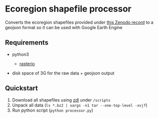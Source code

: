 # Ecoregion shapefile processor

Converts the ecoregion shapefiles provided under [this Zenodo record](https://zenodo.org/record/4018314) to a geojson format so it can be used with Google Earth Engine

## Requirements
* python3
  * [rasterio](https://rasterio.readthedocs.io/en/latest/installation.html)

* disk space of 3G for the raw data + geojson output

## Quickstart

1. Download all shapefiles using [zdl](https://github.com/10ego/zenodo_downloader) under `/scripts`
2. Unpack all data (`ls *.bz2 | xargs -n1 tar --one-top-level -xvjf`)
3. Run python script (`python processor.py`)
